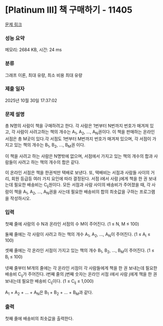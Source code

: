 # [Platinum III] 책 구매하기 - 11405 

[문제 링크](https://www.acmicpc.net/problem/11405) 

### 성능 요약

메모리: 2684 KB, 시간: 24 ms

### 분류

그래프 이론, 최대 유량, 최소 비용 최대 유량

### 제출 일자

2025년 10월 30일 17:37:02

### 문제 설명

<p>총 N명의 사람이 책을 구매하려고 한다. 각 사람은 1번부터 N번까지 번호가 매겨져 있고, 각 사람이 사려고하는 책의 개수는 A<sub>1</sub>, A<sub>2</sub>, ..., A<sub>N</sub>권이다. 이 책을 판매하는 온라인 서점은 총 M곳이 있다.각 서점도 1번부터 M번까지 번호가 매겨져 있으며, 각 서점이 가지고 있는 책의 개수는 B<sub>1</sub>, B<sub>2</sub>, ..., B<sub>M</sub>권 이다.</p>

<p>이 책을 사려고 하는 사람은 N명밖에 없으며, 서점에서 가지고 있는 책의 개수의 합과 사람들이 사려고 하는 책의 개수의 합은 같다.</p>

<p>이 온라인 서점은 책을 한권씩만 택배로 보낸다. 또, 택배비는 서점과 사람들 사이의 거리, 회원 등급등 여러 가지 요인에 따라 결정된다. 서점 i에서 사람 j에게 책을 한 권 보내는데 필요한 배송비는 C<sub>ij</sub>원이다. 모든 서점과 사람 사이의 배송비가 주어졌을 때, 각 사람이 책을 A<sub>1</sub>, A<sub>2</sub>, ..., A<sub>N</sub>권을 사는데 필요한 배송비의 합의 최솟값을 구하는 프로그램을 작성하시오.</p>

### 입력 

 <p>첫째 줄에 사람의 수 N과 온라인 서점의 수 M이 주어진다. (1 ≤ N, M ≤ 100)</p>

<p>둘째 줄에는 각 사람이 사려고 하는 책의 개수 A<sub>1</sub>, A<sub>2</sub>, ..., A<sub>N</sub>이 주어진다. (1 ≤ A<sub>i</sub> ≤ 100)</p>

<p>셋째 줄에는 각 온라인 서점이 가지고 있는 책의 개수 B<sub>1</sub>, B<sub>2</sub>, ..., B<sub>M</sub>이 주어진다. (1 ≤ B<sub>i</sub> ≤ 100)</p>

<p>넷째 줄부터 M개의 줄에는 각 온라인 서점이 각 사람들에게 책을 한 권 보내는데 필요한 배송비 C<sub>ij</sub>가 주어진다. i번째 줄의 j번째 숫자는 온라인 서점 i에서 사람 j에게 책을 한 권 보내는데 필요한 배송비 C<sub>ij</sub>이다. (1 ≤ C<sub>ij</sub> ≤ 1,000)</p>

<p>A<sub>1</sub> + A<sub>2</sub> + ... + A<sub>N</sub>은 B<sub>1</sub> + B<sub>2</sub> + ... + B<sub>M</sub>과 같다.</p>

### 출력 

 <p>첫째 줄에 배송비의 최솟값을 출력한다.</p>

